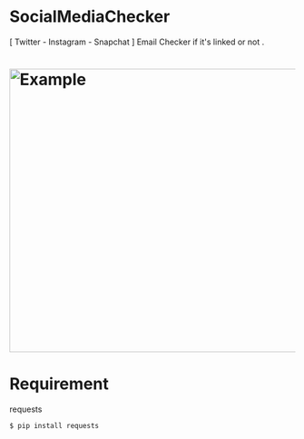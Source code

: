 # SocialMediaChecker
[ Twitter - Instagram - Snapchat ] Email Checker if it's linked or not . 

<h1>
  <a href="https://github.com/Fah4d"><img src="https://i.imgur.com/cKxxf6T.png" alt="Example" width="700" height="500"></a>
</h1>

# Requirement

 requests 

` $ pip install requests `
